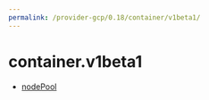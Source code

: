 ```yaml
---
permalink: /provider-gcp/0.18/container/v1beta1/
---
```


# container.v1beta1



* [nodePool](nodePool.md)